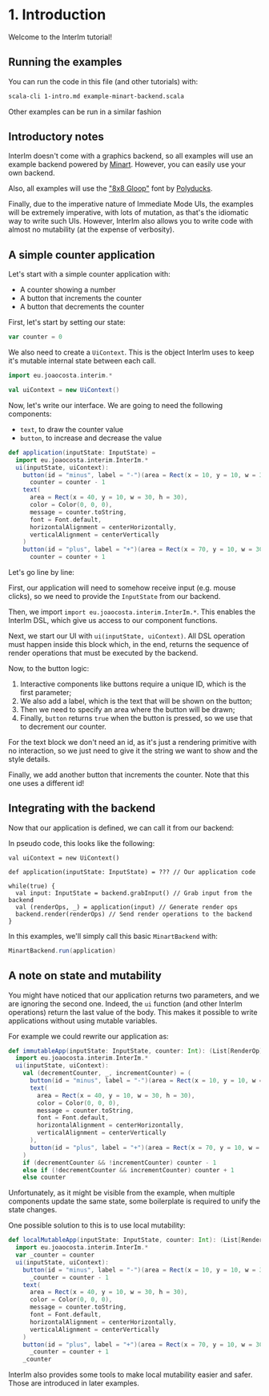 # 1. Introduction

Welcome to the InterIm tutorial!

## Running the examples

You can run the code in this file (and other tutorials) with:

```bash
scala-cli 1-intro.md example-minart-backend.scala
```

Other examples can be run in a similar fashion

## Introductory notes

InterIm doesn't come with a graphics backend, so all examples will use an example backend powered by
[Minart](https://github.com/jd557/minart). However, you can easily use your own backend.

Also, all examples will use the ["8x8 Gloop"](https://www.gridsagegames.com/rexpaint/resources.html#Fonts) font
by [Polyducks](https://twitter.com/PolyDucks).

Finally, due to the imperative nature of Immediate Mode UIs, the examples will be extremely imperative,
with lots of mutation, as that's the idiomatic way to write such UIs.
However, InterIm also allows you to write code with almost no mutability (at the expense of verbosity).

## A simple counter application

Let's start with a simple counter application with:
- A counter showing a number
- A button that increments the counter
- A button that decrements the counter

First, let's start by setting our state:

```scala
var counter = 0
```

We also need to create a `UiContext`. This is the object InterIm uses to keep it's mutable internal state
between each call.

```scala
import eu.joaocosta.interim.*

val uiContext = new UiContext()
```

Now, let's write our interface. We are going to need the following components:
- `text`, to draw the counter value
- `button`, to increase and decrease the value

```scala
def application(inputState: InputState) =
  import eu.joaocosta.interim.InterIm.*
  ui(inputState, uiContext):
    button(id = "minus", label = "-")(area = Rect(x = 10, y = 10, w = 30, h = 30)):
      counter = counter - 1
    text(
      area = Rect(x = 40, y = 10, w = 30, h = 30),
      color = Color(0, 0, 0),
      message = counter.toString,
      font = Font.default,
      horizontalAlignment = centerHorizontally,
      verticalAlignment = centerVertically
    )
    button(id = "plus", label = "+")(area = Rect(x = 70, y = 10, w = 30, h = 30)):
      counter = counter + 1
```

Let's go line by line:

First, our application will need to somehow receive input (e.g. mouse clicks), so we need to provide the `InputState`
from our backend.

Then, we import `import eu.joaocosta.interim.InterIm.*`. This enables the InterIm DSL, which give us access to our
component functions.

Next, we start our UI with `ui(inputState, uiContext)`. All DSL operation must happen inside this block which,
in the end, returns the sequence of render operations that must be executed by the backend.

Now, to the button logic:
1. Interactive components like buttons require a unique ID, which is the first parameter;
2. We also add a label, which is the text that will be shown on the button;
3. Then we need to specify an area where the button will be drawn;
4. Finally, `button` returns `true` when the button is pressed, so we use that to decrement our counter.

For the text block we don't need an id, as it's just a rendering primitive with no interaction, so we just need to
give it the string we want to show and the style details.

Finally, we add another button that increments the counter. Note that this one uses a different id!

## Integrating with the backend

Now that our application is defined, we can call it from our backend:

In pseudo code, this looks like the following:

```
val uiContext = new UiContext()

def application(inputState: InputState) = ??? // Our application code

while(true) {
  val input: InputState = backend.grabInput() // Grab input from the backend
  val (renderOps, _) = application(input) // Generate render ops
  backend.render(renderOps) // Send render operations to the backend
}

```

In this examples, we'll simply call this basic `MinartBackend` with:

```scala
MinartBackend.run(application)
```

## A note on state and mutability

You might have noticed that our application returns two parameters, and we are ignoring the second one.
Indeed, the `ui` function (and other InterIm operations) return the last value of the body.
This makes it possible to write applications without using mutable variables.

For example we could rewrite our application as:

```scala
def immutableApp(inputState: InputState, counter: Int): (List[RenderOp], Int) =
  import eu.joaocosta.interim.InterIm.*
  ui(inputState, uiContext):
    val (decrementCounter, _, incrementCounter) = (
      button(id = "minus", label = "-")(area = Rect(x = 10, y = 10, w = 30, h = 30))(true).getOrElse(false),
      text(
        area = Rect(x = 40, y = 10, w = 30, h = 30),
        color = Color(0, 0, 0),
        message = counter.toString,
        font = Font.default,
        horizontalAlignment = centerHorizontally,
        verticalAlignment = centerVertically
      ),
      button(id = "plus", label = "+")(area = Rect(x = 70, y = 10, w = 30, h = 30))(true).getOrElse(false)
    )
    if (decrementCounter && !incrementCounter) counter - 1
    else if (!decrementCounter && incrementCounter) counter + 1
    else counter
```

Unfortunately, as it might be visible from the example, when multiple components update the same state, some
boilerplate is required to unify the state changes.

One possible solution to this is to use local mutability:

```scala
def localMutableApp(inputState: InputState, counter: Int): (List[RenderOp], Int) =
  import eu.joaocosta.interim.InterIm.*
  var _counter = counter
  ui(inputState, uiContext):
    button(id = "minus", label = "-")(area = Rect(x = 10, y = 10, w = 30, h = 30)):
      _counter = counter - 1
    text(
      area = Rect(x = 40, y = 10, w = 30, h = 30),
      color = Color(0, 0, 0),
      message = counter.toString,
      font = Font.default,
      horizontalAlignment = centerHorizontally,
      verticalAlignment = centerVertically
    )
    button(id = "plus", label = "+")(area = Rect(x = 70, y = 10, w = 30, h = 30)):
      _counter = counter + 1
    _counter
```

InterIm also provides some tools to make local mutability easier and safer. Those are introduced in later examples.
